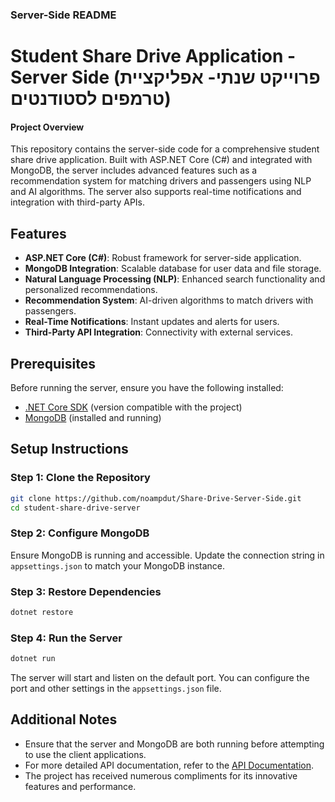 
### Server-Side README

# Student Share Drive Application - Server Side (פרוייקט שנתי- אפליקציית טרמפים לסטודנטים)

#### Project Overview
This repository contains the server-side code for a comprehensive student share drive application. Built with ASP.NET Core (C#) and integrated with MongoDB, the server includes advanced features such as a recommendation system for matching drivers and passengers using NLP and AI algorithms. The server also supports real-time notifications and integration with third-party APIs.

## Features
- **ASP.NET Core (C#)**: Robust framework for server-side application.
- **MongoDB Integration**: Scalable database for user data and file storage.
- **Natural Language Processing (NLP)**: Enhanced search functionality and personalized recommendations.
- **Recommendation System**: AI-driven algorithms to match drivers with passengers.
- **Real-Time Notifications**: Instant updates and alerts for users.
- **Third-Party API Integration**: Connectivity with external services.

## Prerequisites
Before running the server, ensure you have the following installed:
- [.NET Core SDK](https://dotnet.microsoft.com/download) (version compatible with the project)
- [MongoDB](https://www.mongodb.com/try/download/community) (installed and running)

## Setup Instructions

### Step 1: Clone the Repository
```bash
git clone https://github.com/noampdut/Share-Drive-Server-Side.git
cd student-share-drive-server
```

### Step 2: Configure MongoDB
Ensure MongoDB is running and accessible. Update the connection string in `appsettings.json` to match your MongoDB instance.

### Step 3: Restore Dependencies
```bash
dotnet restore
```

### Step 4: Run the Server
```bash
dotnet run
```

The server will start and listen on the default port. You can configure the port and other settings in the `appsettings.json` file.

## Additional Notes
- Ensure that the server and MongoDB are both running before attempting to use the client applications.
- For more detailed API documentation, refer to the [API Documentation](docs/API.md).
- The project has received numerous compliments for its innovative features and performance.
